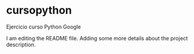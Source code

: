 # cursopython
Ejercicio curso Python Google


I am editing the README file. Adding some more details about the project description.
